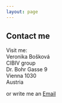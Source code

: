 ```yaml
---
layout: page
---
```


## Contact me  

Visit me:  
Veronika Bošková  
CIBIV group  
Dr. Bohr Gasse 9  
Vienna 1030   
Austria  

or write me an [Email](mailto:"2584478+boskovav@users.noreply.github.com")
